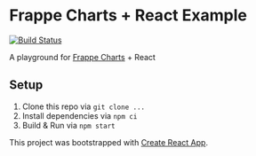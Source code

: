 # Frappe Charts + React Example

[![Build Status](https://travis-ci.org/booee/frappe-charts-react-example.svg?branch=master)](https://travis-ci.org/booee/frappe-charts-react-example)

A playground for [Frappe Charts](//github.com/frappe/charts) + React

## Setup

1. Clone this repo via `git clone ...`
2. Install dependencies via `npm ci`
3. Build & Run via `npm start`

This project was bootstrapped with [Create React App](https://github.com/facebookincubator/create-react-app).
